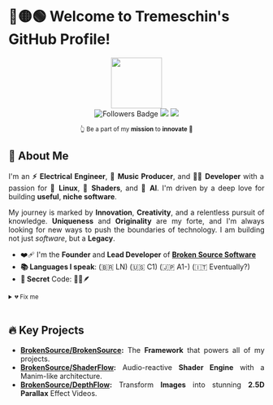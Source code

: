 # 🔴🟡🟢 Welcome to Tremeschin's GitHub Profile!

<div align="justify">

<div align="center">
  <img src="https://hatscripts.github.io/circle-flags/flags/br.svg" style="vertical-align: middle;" width="100">

  <br>

  <img src="https://img.shields.io/github/followers/Tremeschin?style=flat" alt="Followers Badge"/>
  <img src="https://img.shields.io/endpoint?url=https%3A%2F%2Fhits.dwyl.com%2FTremeschin%2FTremeschin.json%3Fshow%3Dunique&label=Visitors&color=blue"/>
  <img src="https://img.shields.io/endpoint?url=https%3A%2F%2Fhits.dwyl.com%2FTremeschin%2FTremeschin.json&label=Page%20Views&color=blue"/>

  <sub> 👆 Be a part of my **mission** to **innovate** 🚀 </sub>
</div>

## 🌟 About Me
I'm an **⚡️ Electrical Engineer**, **🎵 Music Producer**, and **👨‍💻 Developer** with a passion for **🐧 Linux**, **🌵 Shaders**, and **🤖 AI**. I'm driven by a deep love for building **useful**, **niche software**.

My journey is marked by **Innovation**, **Creativity**, and a relentless pursuit of knowledge. **Uniqueness** and **Originality** are my forte, and I'm always looking for new ways to push the boundaries of technology. I am building not just _software_, but a **Legacy**.

- ❤️‍🩹 I'm the **Founder** and **Lead Developer** of [**Broken Source Software**](https://github.com/BrokenSource/)
- **📚 Languages I speak**: (🇧🇷 LN) (🇺🇸 C1) (🇯🇵 A1-) (🇮🇹 Eventually?)
- **🧐 Secret** Code: 🔱🐙🪶

<sub>
<details>
<summary>💔 Fix me</summary>

<h3><i>Hopeless Hope_</i></h3>
<br>

I'm _Broken_ emotionally for a while now ~ touch starve aloneliness

<br>
<br>
</details>
</sub>

<br>

## 🔥 Key Projects
- **[BrokenSource/BrokenSource](https://github.com/BrokenSource/BrokenSource):** The **Framework** that powers all of my projects.
- **[BrokenSource/ShaderFlow](https://github.com/BrokenSource/ShaderFlow):** Audio-reactive **Shader Engine** with a Manim-like architecture.
- **[BrokenSource/DepthFlow](https://github.com/BrokenSource/DepthFlow):** Transform **Images** into stunning **2.5D Parallax** Effect Videos.

</div>

